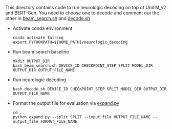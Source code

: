 This directory contains code to run neurologic decoding on top of UniLM_v2 and BERT-Gen. 
You need to choose one to decode and comment out the other in [beam_search.sh](beam_search.sh) and [decode.sh](decode.sh)

* Activate conda environment
    ```
    conda activate fairseq
    export PYTHONPATH=${HOME_PATH}/neurologic_decoding
    ```

* Run beam search baseline 
    ```
    mkdir OUTPUT_DIR
    bash beam_search.sh DEVICE_ID CHECKPOINT_STEP SPLIT MODEL_DIR OUTPUT_DIR OUTPUT_FILE_NAME
    ```

* Run neurologic decoding
    ```
    bash decode.sh DEVICE_ID CHECKPOINT_STEP SPLIT MODEL_DIR OUTPUT_DIR OUTPUT_FILE_NAME
    ```
  
* Format the output file for evaluation via [expand.py](../expand.py)
    ```
    cd ..
    python expand.py --split SPLIT --input_file OUTPUT_FILE_NAME --output_file FORMAT_FILE_NAME
    ```